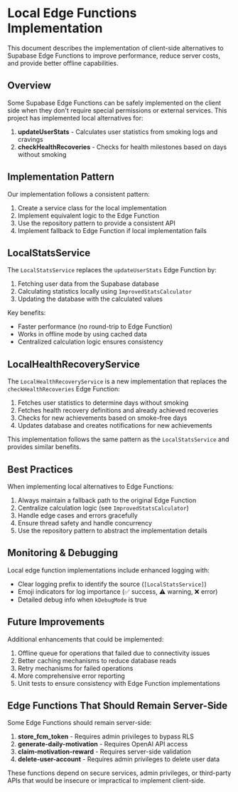 # Local Edge Functions Implementation

This document describes the implementation of client-side alternatives to Supabase Edge Functions to improve performance, reduce server costs, and provide better offline capabilities.

## Overview

Some Supabase Edge Functions can be safely implemented on the client side when they don't require special permissions or external services. This project has implemented local alternatives for:

1. **updateUserStats** - Calculates user statistics from smoking logs and cravings
2. **checkHealthRecoveries** - Checks for health milestones based on days without smoking

## Implementation Pattern

Our implementation follows a consistent pattern:

1. Create a service class for the local implementation
2. Implement equivalent logic to the Edge Function
3. Use the repository pattern to provide a consistent API
4. Implement fallback to Edge Function if local implementation fails

## LocalStatsService

The `LocalStatsService` replaces the `updateUserStats` Edge Function by:

1. Fetching user data from the Supabase database
2. Calculating statistics locally using `ImprovedStatsCalculator`
3. Updating the database with the calculated values

Key benefits:
- Faster performance (no round-trip to Edge Function)
- Works in offline mode by using cached data
- Centralized calculation logic ensures consistency

## LocalHealthRecoveryService

The `LocalHealthRecoveryService` is a new implementation that replaces the `checkHealthRecoveries` Edge Function:

1. Fetches user statistics to determine days without smoking
2. Fetches health recovery definitions and already achieved recoveries
3. Checks for new achievements based on smoke-free days
4. Updates database and creates notifications for new achievements 

This implementation follows the same pattern as the `LocalStatsService` and provides similar benefits.

## Best Practices

When implementing local alternatives to Edge Functions:

1. Always maintain a fallback path to the original Edge Function
2. Centralize calculation logic (see `ImprovedStatsCalculator`)
3. Handle edge cases and errors gracefully
4. Ensure thread safety and handle concurrency
5. Use the repository pattern to abstract the implementation details

## Monitoring & Debugging

Local edge function implementations include enhanced logging with:

- Clear logging prefix to identify the source (`[LocalStatsService]`)
- Emoji indicators for log importance (✅ success, ⚠️ warning, ❌ error)
- Detailed debug info when `kDebugMode` is true

## Future Improvements

Additional enhancements that could be implemented:

1. Offline queue for operations that failed due to connectivity issues
2. Better caching mechanisms to reduce database reads
3. Retry mechanisms for failed operations
4. More comprehensive error reporting
5. Unit tests to ensure consistency with Edge Function implementations

## Edge Functions That Should Remain Server-Side

Some Edge Functions should remain server-side:

1. **store_fcm_token** - Requires admin privileges to bypass RLS
2. **generate-daily-motivation** - Requires OpenAI API access
3. **claim-motivation-reward** - Requires server-side validation
4. **delete-user-account** - Requires admin privileges to delete user data

These functions depend on secure services, admin privileges, or third-party APIs that would be insecure or impractical to implement client-side.